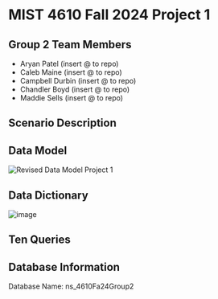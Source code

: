 # MIST 4610 Fall 2024 Project 1

## Group 2 Team Members
- Aryan Patel (insert @ to repo)
- Caleb Maine (insert @ to repo)
- Campbell Durbin (insert @ to repo)
- Chandler Boyd (insert @ to repo)
- Maddie Sells (insert @ to repo)

## Scenario Description

## Data Model
![Revised Data Model Project 1](https://github.com/user-attachments/assets/e56c488c-3bcb-4cf8-bb9e-2432e46e1cce)

## Data Dictionary
![image](https://github.com/user-attachments/assets/9aba0ca3-c295-493a-b2d2-edf70e1d53ae)

## Ten Queries

## Database Information
Database Name: ns_4610Fa24Group2
